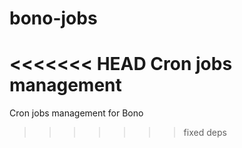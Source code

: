 bono-jobs
=========

<<<<<<< HEAD
Cron jobs management
=======
Cron jobs management for Bono
>>>>>>> fixed deps
